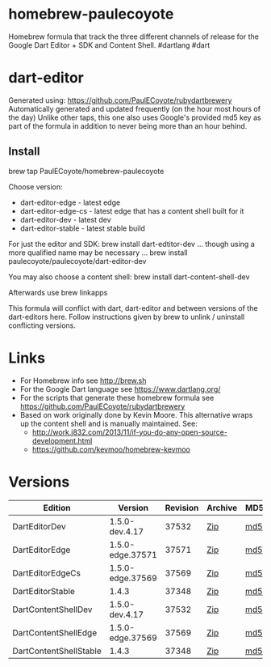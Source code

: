 homebrew-paulecoyote
====================

Homebrew formula that track the three different channels of release for the Google Dart Editor + SDK and Content Shell.  #dartlang #dart

dart-editor
===========

Generated using: https://github.com/PaulECoyote/rubydartbrewery
Automatically generated and updated frequently (on the hour most hours of the day)
Unlike other taps, this one also uses Google's provided md5 key as part of the formula in addition to never being more than an hour behind.

Install
-------
brew tap PaulECoyote/homebrew-paulecoyote

Choose version:
* dart-editor-edge - latest edge
* dart-editor-edge-cs - latest edge that has a content shell built for it
* dart-editor-dev - latest dev
* dart-editor-stable - latest stable build

For just the editor and SDK:
brew install dart-edtitor-dev
... though using a more qualified name may be necessary ...
brew install paulecoyote/paulecoyote/dart-editor-dev

You may also choose a content shell:
brew install dart-content-shell-dev

Afterwards use 
brew linkapps

This formula will conflict with dart, dart-editor and between versions of the dart-editors here.  Follow instructions given by brew to unlink / uninstall conflicting versions.

Links
=====
* For Homebrew info see http://brew.sh
* For the Google Dart language see https://www.dartlang.org/
* For the scripts that generate these homebrew formula see https://github.com/PaulECoyote/rubydartbrewery
* Based on work originally done by Kevin Moore. This alternative wraps up the content shell and is manually maintained.  See: 
    * http://work.j832.com/2013/11/if-you-do-any-open-source-development.html
    * https://github.com/kevmoo/homebrew-kevmoo

Versions
========
| Edition | Version | Revision | Archive | MD5 | Notes |
| ------- | ------- | -------- | ------- | --- | ----- |
| DartEditorDev | 1.5.0-dev.4.17 | 37532 | [Zip](http://storage.googleapis.com/dart-archive/channels/dev/release/37532/editor/darteditor-macos-x64.zip) | [md5](http://storage.googleapis.com/dart-archive/channels/dev/release/37532/editor/darteditor-macos-x64.zip.md5sum) | [Changes](http://storage.googleapis.com/dart-archive/channels/dev/release/latest/changelog.html) |
| DartEditorEdge | 1.5.0-edge.37571 | 37571 | [Zip](http://storage.googleapis.com/dart-archive/channels/be/raw/37571/editor/darteditor-macos-x64.zip) | [md5](http://storage.googleapis.com/dart-archive/channels/be/raw/37571/editor/darteditor-macos-x64.zip.md5sum) | - |
| DartEditorEdgeCs | 1.5.0-edge.37569 | 37569 | [Zip](http://storage.googleapis.com/dart-archive/channels/be/raw/37569/editor/darteditor-macos-x64.zip) | [md5](http://storage.googleapis.com/dart-archive/channels/be/raw/37569/editor/darteditor-macos-x64.zip.md5sum) | - |
| DartEditorStable | 1.4.3 | 37348 | [Zip](http://storage.googleapis.com/dart-archive/channels/stable/release/37348/editor/darteditor-macos-x64.zip) | [md5](http://storage.googleapis.com/dart-archive/channels/stable/release/37348/editor/darteditor-macos-x64.zip.md5sum) | [Changes](http://storage.googleapis.com/dart-archive/channels/stable/release/latest/changelog.html) |
| DartContentShellDev | 1.5.0-dev.4.17 | 37532 | [Zip](http://storage.googleapis.com/dart-archive/channels/dev/release/37532/dartium/content_shell-macos-ia32-release.zip) | [md5](http://storage.googleapis.com/dart-archive/channels/dev/release/37532/dartium/content_shell-macos-ia32-release.zip.md5sum) | - |
| DartContentShellEdge | 1.5.0-edge.37569 | 37569 | [Zip](http://storage.googleapis.com/dart-archive/channels/be/raw/37569/dartium/content_shell-macos-ia32-release.zip) | [md5](http://storage.googleapis.com/dart-archive/channels/be/raw/37569/dartium/content_shell-macos-ia32-release.zip.md5sum) | - |
| DartContentShellStable | 1.4.3 | 37348 | [Zip](http://storage.googleapis.com/dart-archive/channels/stable/release/37348/dartium/content_shell-macos-ia32-release.zip) | [md5](http://storage.googleapis.com/dart-archive/channels/stable/release/37348/dartium/content_shell-macos-ia32-release.zip.md5sum) | - |
